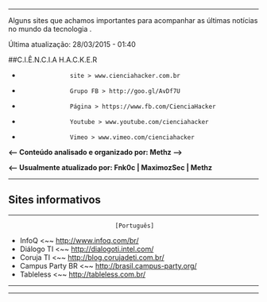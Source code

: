 -----------------------------------------------------------------------------------------------
Alguns sites que achamos importantes para acompanhar as últimas notícias no mundo da tecnologia .

Última atualização: 28/03/2015 - 01:40  
 
##C.I.Ê.N.C.I.A     H.A.C.K.E.R
*                   site > www.cienciahacker.com.br  
*                   Grupo FB > http://goo.gl/AvDf7U  
*                   Página > https://www.fb.com/CienciaHacker  
*                   Youtube > www.youtube.com/cienciahacker  
*                   Vimeo > www.vimeo.com/cienciahacker  

**<--   Conteúdo analisado e organizado por: Methz  -->**

**<--   Usualmente atualizado por: Fnk0c | MaximozSec | Methz**

----------------------------------------------------------------------------------  
##                                Sites informativos                     
----------------------------------------------------------------------------------           
                                  [Português]
            
* InfoQ  <~~ http://www.infoq.com/br/
* Diálogo TI  <~~ http://dialogoti.intel.com/
* Coruja TI  <~~ http://blog.corujadeti.com.br/
* Campus Party BR <~~ http://brasil.campus-party.org/
* Tableless  <~~ http://tableless.com.br/

---------------------------------------------------------------------------------- 
---------------------------------------------------------------------------------- 
